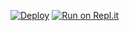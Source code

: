 [![Deploy](https://www.herokucdn.com/deploy/button.svg)](https://heroku.com/deploy?template=https://github.com/MuhaGX/verify-bot)
[![Run on Repl.it](https://repl.it/badge/github/brblacky/lavamusic)](https://repl.it/github/brblacky/lavamusic)
